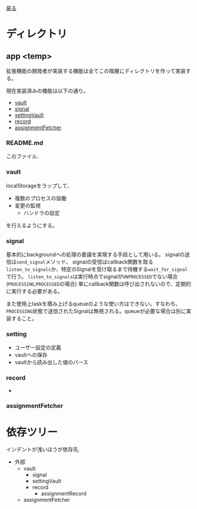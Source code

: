 [戻る](../README.md)

# ディレクトリ

## app \<temp\>

拡張機能の開発者が実装する機能は全てこの階層にディレクトリを作って実装する。

現在実装済みの機能は以下の通り。

- [vault](./vault/README.md)
- [signal](./signal/README.md)
- [settingVault](./settingVault/README.md)
- [record](./record/README.md)
- [assignmentFetcher](./assignmentFetcher/README.md)

### README.md

このファイル.

### vault

localStorageをラップして、

- 複数のプロセスの協働
- 変更の監視
  - ハンドラの設定

を行えるようにする。

### signal

基本的にbackgroundへの処理の委譲を実現する手段として用いる。
signalの送信は`send_signal`メソッド、
signalの受信はcallback関数を取る`listen_to_signals`か、特定のSignalを受け取るまで待機する`wait_for_signal`で行う。
`listen_to_signals`は実行時点でsignalが`UNPROCESSED`でない場合 (`PROCESSING`,`PROCESSED`の場合) 単にcallback関数は呼び出されないので、定期的に実行する必要がある。

また使用上taskを積み上げるqueueのような使い方はできない。すなわち、`PROCESSING`状態で送信されたSignalは無視される。queueが必要な場合は別に実装すること。

### setting

- ユーザー設定の定義
- vaultへの保存
- vaultから読み出した値のパース

### record

- 

### assignmentFetcher

# 依存ツリー

インデントが浅いほうが依存先.

- 外部
  - vault
    - signal
    - settingVault
    - record
      - assignmentRecord
  - assignmentFetcher
